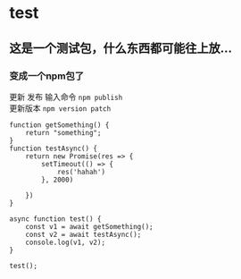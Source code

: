 # test
## 这是一个测试包，什么东西都可能往上放...
### 变成一个npm包了  
更新  发布  输入命令 `npm publish` <br>
更新版本  `npm version patch`

```
function getSomething() {
    return "something";
}
function testAsync() {
    return new Promise(res => {
		setTimeout(() => {
			res('hahah')
		}, 2000)
		
	})
}

async function test() {
    const v1 = await getSomething();
    const v2 = await testAsync();
    console.log(v1, v2);
}

test();
```
